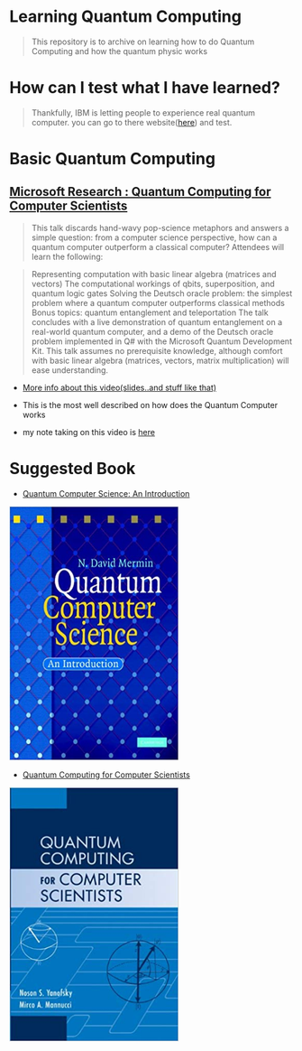 # Learning Quantum Computing
> This repository is to archive on learning how to do Quantum Computing and how the quantum physic works

# How can I test what I have learned?
> Thankfully, IBM is letting people to experience real quantum computer.
you can go to there website([here](https://www.ibm.com/quantum-computing/technology/experience)) and test.

# Basic Quantum Computing

## [Microsoft Research : Quantum Computing for Computer Scientists](https://www.youtube.com/watch?v=F_Riqjdh2oM)

 > This talk discards hand-wavy pop-science metaphors and answers a simple question: from a computer science perspective, how can a quantum computer outperform a classical computer? Attendees will learn the following:

 > Representing computation with basic linear algebra (matrices and vectors)
The computational workings of qbits, superposition, and quantum logic gates
Solving the Deutsch oracle problem: the simplest problem where a quantum computer outperforms classical methods
Bonus topics: quantum entanglement and teleportation
The talk concludes with a live demonstration of quantum entanglement on a real-world quantum computer, and a demo of the Deutsch oracle problem implemented in Q# with the Microsoft Quantum Development Kit. This talk assumes no prerequisite knowledge, although comfort with basic linear algebra (matrices, vectors, matrix multiplication) will ease understanding.

* [More info about this video(slides..and stuff like that)](https://www.microsoft.com/en-us/research/video/quantum-computing-computer-scientists/#!related_info)

* This is the most well described on how does the Quantum Computer works

* my note taking on this video is [here](https://github.com/JoonLee-K/QuantumComputingLearning/blob/master/Quantum%20computer.pdf)

# Suggested Book
* [Quantum Computer Science: An Introduction](https://www.amazon.com/Quantum-Computer-Science-David-Mermin-ebook/dp/B00AHTN53S/ref=sr_1_1?keywords=quantum+computer+science&qid=1571995128&s=digital-text&sr=1-1)

<img src="https://github.com/JoonLee-K/QuantumComputingLearning/blob/master/QuantumComputerScience.jpg" width="300px" height="450px" title="px(픽셀) 크기 설정" alt="RubberDuck"></img><br/>

* [Quantum Computing for Computer Scientists](https://www.amazon.com/Quantum-Computing-Computer-Scientists-Yanofsky-ebook/dp/B00AHTN5NS)

<img src="https://github.com/JoonLee-K/QuantumComputingLearning/blob/master/untitled.jpg" width="300px" height="450px" title="px(픽셀) 크기 설정" alt="RubberDuck"></img><br/>
